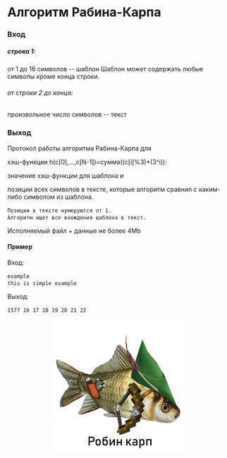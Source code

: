 # Алгоритм Рабина-Карпа

### Вход

##### строка 1:

от 1 до 16 символов -- шаблон
Шаблон может содержать любые символы кроме конца строки.

###### от строки 2 до конца:

произвольное число символов -- текст

### Выход

Протокол работы алгоритма Рабина-Карпа для

хэш-функции h(c[0],...,c[N-1])=сумма((c[i]%3)\*(3^i)):

значение хэш-функции для шаблона и

позиции всех символов в тексте, которые алгоритм сравнил с каким-либо символом из шаблона.

    Позиции в тексте нумеруются от 1.
    Алгоритм ищет все вхождения шаблона в текст.

Исполняемый файл + данные не более 4Mb

#### Пример

Вход:

```
example
this is simple example
```

Выход:

```
1577 16 17 18 19 20 21 22
```

<div style="text-align:center">
<img src="karp.png" alt="Робин-Карп" width="300"/>
</div>
